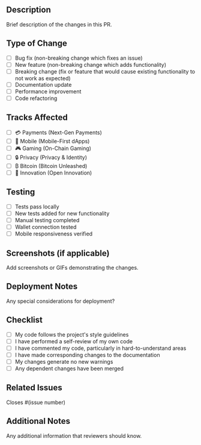 ## Description
Brief description of the changes in this PR.

## Type of Change
- [ ] Bug fix (non-breaking change which fixes an issue)
- [ ] New feature (non-breaking change which adds functionality)
- [ ] Breaking change (fix or feature that would cause existing functionality to not work as expected)
- [ ] Documentation update
- [ ] Performance improvement
- [ ] Code refactoring

## Tracks Affected
- [ ] 💳 Payments (Next-Gen Payments)
- [ ] 📱 Mobile (Mobile-First dApps)
- [ ] 🎮 Gaming (On-Chain Gaming)
- [ ] 🔒 Privacy (Privacy & Identity)
- [ ] ₿ Bitcoin (Bitcoin Unleashed)
- [ ] 🚀 Innovation (Open Innovation)

## Testing
- [ ] Tests pass locally
- [ ] New tests added for new functionality
- [ ] Manual testing completed
- [ ] Wallet connection tested
- [ ] Mobile responsiveness verified

## Screenshots (if applicable)
Add screenshots or GIFs demonstrating the changes.

## Deployment Notes
Any special considerations for deployment?

## Checklist
- [ ] My code follows the project's style guidelines
- [ ] I have performed a self-review of my own code
- [ ] I have commented my code, particularly in hard-to-understand areas
- [ ] I have made corresponding changes to the documentation
- [ ] My changes generate no new warnings
- [ ] Any dependent changes have been merged

## Related Issues
Closes #(issue number)

## Additional Notes
Any additional information that reviewers should know.